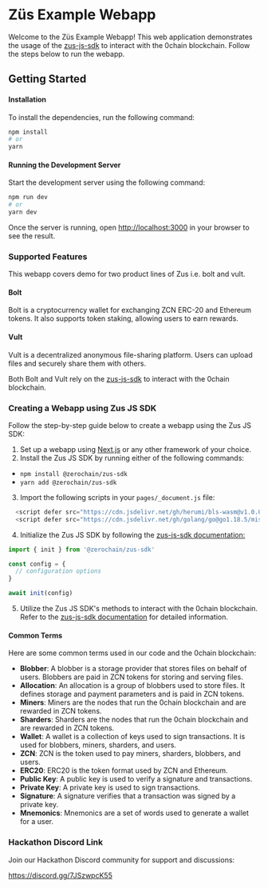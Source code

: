 # Züs Example Webapp

Welcome to the Züs Example Webapp! This web application demonstrates the usage of the [zus-js-sdk](https://www.npmjs.com/package/@zerochain/zus-sdk) to interact with the 0chain blockchain. Follow the steps below to run the webapp.

## Getting Started

#### Installation

To install the dependencies, run the following command:

```bash
npm install
# or
yarn
```

#### Running the Development Server

Start the development server using the following command:

```bash
npm run dev
# or
yarn dev
```

Once the server is running, open [http://localhost:3000](http://localhost:3000) in your browser to see the result.

### Supported Features

This webapp covers demo for two product lines of Zus i.e. bolt and vult.

#### Bolt

Bolt is a cryptocurrency wallet for exchanging ZCN ERC-20 and Ethereum tokens. It also supports token staking, allowing users to earn rewards.

#### Vult

Vult is a decentralized anonymous file-sharing platform. Users can upload files and securely share them with others.

Both Bolt and Vult rely on the [zus-js-sdk](https://www.npmjs.com/package/@zerochain/zus-sdk) to interact with the 0chain blockchain.

### Creating a Webapp using Zus JS SDK

Follow the step-by-step guide below to create a webapp using the Zus JS SDK:

1. Set up a webapp using [Next.js](https://nextjs.org/) or any other framework of your choice.
2. Install the Zus JS SDK by running either of the following commands:

- `npm install @zerochain/zus-sdk`
- `yarn add @zerochain/zus-sdk`

3. Import the following scripts in your `pages/_document.js` file:

```js
  <script defer src="https://cdn.jsdelivr.net/gh/herumi/bls-wasm@v1.0.0/browser/bls.js" ></script>
  <script defer src="https://cdn.jsdelivr.net/gh/golang/go@go1.18.5/misc/wasm/wasm_exec.js" ></script>
```

4. Initialize the Zus JS SDK by following the [zus-js-sdk documentation:](https://github.com/0chain/zus-js-sdk#get-started)

```js
import { init } from '@zerochain/zus-sdk'

const config = {
  // configuration options
}

await init(config)
```

5. Utilize the Zus JS SDK's methods to interact with the 0chain blockchain. Refer to the [zus-js-sdk documentation](https://docs.zus.network/guides/zus-js-sdk/get-started) for detailed information.

#### Common Terms

Here are some common terms used in our code and the 0chain blockchain:

- **Blobber**: A blobber is a storage provider that stores files on behalf of users. Blobbers are paid in ZCN tokens for storing and serving files.
- **Allocation**: An allocation is a group of blobbers used to store files. It defines storage and payment parameters and is paid in ZCN tokens.
- **Miners**: Miners are the nodes that run the 0chain blockchain and are rewarded in ZCN tokens.
- **Sharders**: Sharders are the nodes that run the 0chain blockchain and are rewarded in ZCN tokens.
- **Wallet**: A wallet is a collection of keys used to sign transactions. It is used for blobbers, miners, sharders, and users.
- **ZCN**: ZCN is the token used to pay miners, sharders, blobbers, and users.
- **ERC20**: ERC20 is the token format used by ZCN and Ethereum.
- **Public Key**: A public key is used to verify a signature and transactions.
- **Private Key**: A private key is used to sign transactions.
- **Signature**: A signature verifies that a transaction was signed by a private key.
- **Mnemonics**: Mnemonics are a set of words used to generate a wallet for a user.

### Hackathon Discord Link

Join our Hackathon Discord community for support and discussions:

https://discord.gg/7JSzwpcK55
